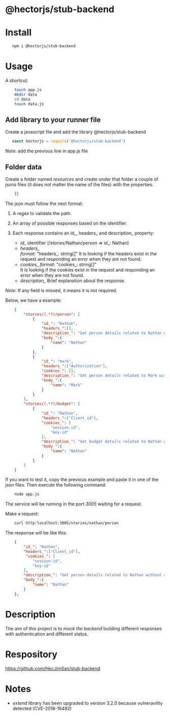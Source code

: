 # @hectorjs/stub-backend

# Install

```sh
   npm i @hectorjs/stub-backend
```

# Usage

A shortcut:

```sh
    touch app.js
    mkdir data
    cd data
    touch data.js
```

## Add library to your runner file

Create a javascript file and add the library @hectorjs/stub-backend

```js
   const hectorjs = require('@hectorjs/stub-backend')
```

Note: add the previous line in app.js file

## Folder data

Create a folder named _resources_ and create under that folder a couple of jsons files (it does not matter the name of the files) with the properties.

```json
    {}
```
The json must follow the next format:

1. A regex to validate the path. 

2. An array of possible responses based on the identifier.

3. Each response contains an id_, headers_ and description_ property:

    *  *id_* identifier 
        (/stories/Nathan/person => id_: Nathan)
    *  *headers_*  
        _format:_ "headers_: string[]" 
        It is looking if the headers exist in the request and responding an error when they are not found.
    *  *cookies_* 
        _format:_ "cookies_: string[]"  
        It is looking if the cookies exist in the request and responding an error when they are not found.
    *  *description_*
        Brief explanation about the response.

_Note:_ If any field is missed, it means it is not required.

Below, we have a example:

```json
    {
        "stories/(.*?)/person": [
            {
                "id_": "Nathan",
                "headers_":[],
                "description_": "Get person details related to Nathan without authentication",
                "body_":{
                    "name": "Nathan"
                }
            },
            {
                "id_": "mark",
                "headers_":["Authorization"],
                "cookies_": [],
                "description_": "Get person details related to Mark without authentication",
                "body_":{
                    "name": "Mark"
                }
            }
        ],
        "stories/(.*?)/budget": [
            {
                "id_": "Nathan",
                "headers_":["Client_id"],
                "cookies_": [
                    "session-id",
                    "key-id"
                ],
                "description_": "Get budget details related to Nathan with authentication",
                "body_":{
                    "name": "Nathan"
                }
            }
        ]
    }
```

If you want to test it, copy the previous example and paste it in one of the json files. Then execute the following command:

```sh
    node app.js
```

The service will be running in the port *3005* waiting for a request.

Make a request:

```sh
    curl http:localhost:3005/stories/nathan/person
```

The response will be like this:

```json
    {
        "id_": "Nathan",
        "headers_":["Client_id"],
         "cookies_": [
            "session-id",
            "key-id"
        ],
        "description_": "Get person details related to Nathan without authentication",
        "body_":{
            "name": "Nathan"
        }
    },
```



# Description

The aim of this project is to _mock the backend_  building different responses with authentication and different status.

# Respository

https://github.com/HecJimSan/stub-backend

# Notes

* _extend_ library has been upgraded to version 3.2.0 because vulneravility detected (CVE-2018-16492)

